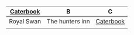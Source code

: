 | <a href="https://www.google.com/maps/@50.7882414,-1.0715136,14z?entry=ttu)" target="_blank">Caterbook</a>| B  | C |
| :------: | :------: | :------: |
| Royal Swan| The hunters inn   | <a href="https://Google.com" target="_blank">Caterbook</a>   |
|    |   |  |
